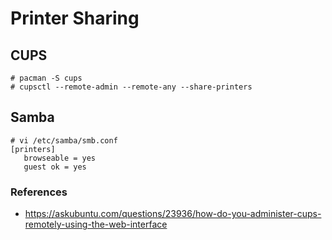 # Printer Sharing

## CUPS
```
# pacman -S cups
# cupsctl --remote-admin --remote-any --share-printers
```


## Samba
```
# vi /etc/samba/smb.conf
[printers]
   browseable = yes
   guest ok = yes
```

### References
- https://askubuntu.com/questions/23936/how-do-you-administer-cups-remotely-using-the-web-interface
